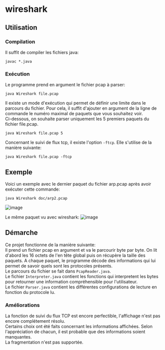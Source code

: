 # wireshark
## Utilisation
### Compilation
Il suffit de compiler les fichiers java:
```
javac *.java
```
### Exécution
Le programme prend en argument le fichier pcap à parser:
```
java Wireshark file.pcap
```
Il existe un mode d'exécution qui permet de définir une limite dans le parcours du fichier. Pour cela, il suffit d'ajouter en argument de la ligne de commande le numéro maximal de paquets que vous souhaitez voir.  
Ci-dessous, on souhaite parser uniquement les 5 premiers paquets du fichier file.pcap.
```
java Wireshark file.pcap 5
```
Concernant le suivi de flux tcp, il existe l'option `-ftcp`. Elle s'utilise de la manière suivante:
```
java Wireshark file.pcap -ftcp
```

## Exemple
Voici un exemple avec le dernier paquet du fichier arp.pcap après avoir exécuter cette commande:
```
java Wireshark doc/arp2.pcap
```
![image](https://github.com/Tr0llope/wireshark/assets/91729752/b59da8b2-81a7-4ff1-aac5-6a808a8caeb2)

Le même paquet vu avec wireshark:
![image](https://github.com/Tr0llope/wireshark/assets/91729752/825e90be-78b2-481d-9842-680ea5bf193f)


## Démarche
Ce projet fonctionne de la manière suivante:  
Il prend un fichier pcap en argument et va le parcourir byte par byte.
On lit d'abord les 16 octets de l'en tête global puis on récupère la taille des paquets.
A chaque paquet, le programme décode des informations qui lui permet de savoir quels sont les protocoles présents.    
Le parcours du fichier se fait dans `PcapReader.java`.  
Le fichier `Interpreter.java` contient les fonctions qui interpretent les bytes pour retourner une information compréhensible pour l'utilisateur.  
Le fichier `Parser.java` contient les différentes configurations de lecture en fonction du protocole lu.  

### Améliorations
La fonction de suivi du flux TCP est encore perfectible, l'affichage n'est pas encore complétement résolu.  
Certains choix ont été faits concernant les informations affichées. Selon l'appréciation de chacun, il est probable que des informations soient manquantes.  
La fragmentation n'est pas supportée.


